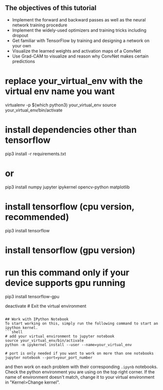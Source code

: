 ## The objectives of this tutorial
* Implement the forward and backward passes as well as the neural network training procedure
* Implement the widely-used optimizers and training tricks including dropout
* Get familiar with TensorFlow by training and designing a network on your own
* Visualize the learned weights and activation maps of a ConvNet
* Use Grad-CAM to visualize and reason why ConvNet makes certain predictions

# replace your_virtual_env with the virtual env name you want
virtualenv -p $(which python3) your_virtual_env
source your_virtual_env/bin/activate

# install dependencies other than tensorflow
pip3 install -r requirements.txt
# or
pip3 install numpy jupyter ipykernel opencv-python matplotlib

# install tensorflow (cpu version, recommended)
pip3 install tensorflow

# install tensorflow (gpu version)
# run this command only if your device supports gpu running
pip3 install tensorflow-gpu

deactivate # Exit the virtual environment
```

## Work with IPython Notebook
To start working on this, simply run the following command to start an ipython kernel.
```shell
# add your virtual environment to jupyter notebook
source your_virtual_env/bin/activate
python -m ipykernel install --user --name=your_virtual_env

# port is only needed if you want to work on more than one notebooks
jupyter notebook --port=your_port_number

```
and then work on each problem with their corresponding `.ipynb` notebooks.
Check the python environment you are using on the top right corner.
If the name of environment doesn't match, change it to your virtual environment in "Kernel>Change kernel".

